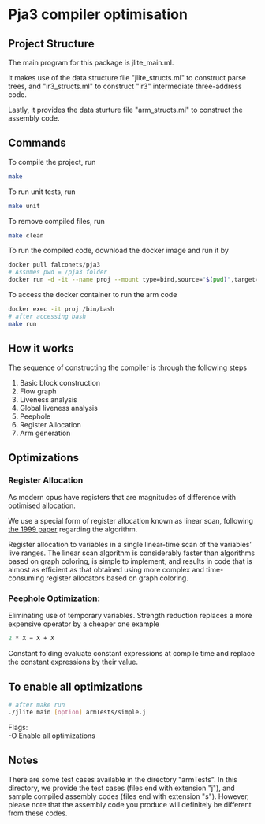 # Pja3 compiler optimisation

## Project Structure

The main program for this package is jlite_main.ml.

It makes use of the data structure file "jlite_structs.ml" to construct parse trees, and "ir3_structs.ml" to construct "ir3" intermediate three-address code.

Lastly, it provides the data sturture file "arm_structs.ml" to construct the assembly code.

## Commands

To compile the project, run

```bash
make
```

To run unit tests, run

```bash
make unit
```

To remove compiled files, run

```bash
make clean
```

To run the compiled code, download the docker image and run it by

```bash
docker pull falconets/pja3
# Assumes pwd = /pja3 folder
docker run -d -it --name proj --mount type=bind,source="$(pwd)",target=/usr/local/src/pja3 falconets/pja3:latest
```

To access the docker container to run the arm code

```bash
docker exec -it proj /bin/bash
# after accessing bash
make run
```


## How it works

The sequence of constructing the compiler is through the following steps

1. Basic block construction
1. Flow graph
1. Liveness analysis
1. Global liveness analysis
1. Peephole
1. Register Allocation
1. Arm generation



## Optimizations


### Register Allocation

As modern cpus have registers that are magnitudes of difference with optimised allocation.

We use a special form of register allocation known as linear scan, following [the 1999 paper](https://www.cs.purdue.edu/homes/suresh/502-Fall2008/papers/linear-scan.pdf) regarding the algorithm.


Register allocation to variables in a single linear-time scan of
the variables’ live ranges. The linear scan algorithm is considerably faster than algorithms based on graph coloring, is simple to implement, and results in code that is almost as efficient as that obtained using more complex and time-consuming register allocators based on graph coloring.


### Peephole Optimization: 
Eliminating use of temporary variables. 
Strength reduction replaces a more expensive operator by a cheaper one example 


```ocaml
2 * X = X + X
```
Constant folding evaluate constant expressions at compile time and replace the 
constant expressions by their value.


## To enable all optimizations

```bash
# after make run
./jlite main [option] armTests/simple.j
```

Flags:  
	-O    Enable all optimizations


## Notes

There are some test cases available in the directory "armTests". In this directory, we provide the test cases (files end with extension "j"), and sample compiled assembly codes (files end with extension "s"). However,
please note that the assembly code you produce will definitely be different from these codes.
